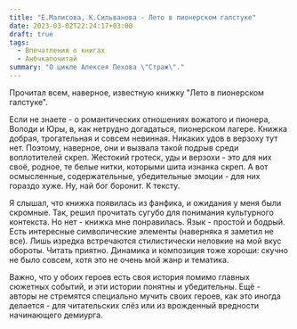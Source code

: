 ```yaml
---
title: "Е.Малисова, К.Сильванова - Лето в пионерском галстуке"
date: 2023-03-02T22:24:17+03:00
draft: true
tags:
  - Впечатления о книгах
  - Анбчкапочитай
summary: "О цикле Алексея Пехова \"Страж\"."
---
```


Прочитал всем, наверное, известную книжку "Лето в пионерском галстуке". 

Если не знаете - о романтических отношениях вожатого и пионера, Володи и Юры, в, как нетрудно догадаться, пионерском лагере. 
Книжка добрая, трогательная и совсем невинная. Никаких удов в верзоху тут нет. Поэтому, наверное, они и вызвала такой подрыв среди воплотителей скреп. Жестокий гротеск, уды и верзохи - это для них своё, родное, те белые нитки, которыми шита изнанка скреп. А вот осмысленные, содержательные, убедительные эмоции - для них гораздо хуже. Ну, най бог боронит. К тексту.

Я слышал, что книжка появилась из фанфика, и ожидания у меня были скромные. Так, решил прочитать сугубо для понимания культурного контекста. Но нет - книжка мне понравилась. Язык - простой и бодрый. Есть интересные символические элементы (наверняка я заметил не все). Лишь изредка встречаются стилистически неловкие на мой вкус обороты. Читать приятно. Динамика и композиция тоже хороши: скучно не было совсем, хотя это не очень мой жанр и тематика. 

Важно, что у обоих героев есть своя история помимо главных сюжетных событий, и эти истории понятны и убедительны. Ещё - авторы не стремятся специально мучить своих героев, как это иногда делается - для читательских слёз или из врожденный вредности начинающего демиурга. 

